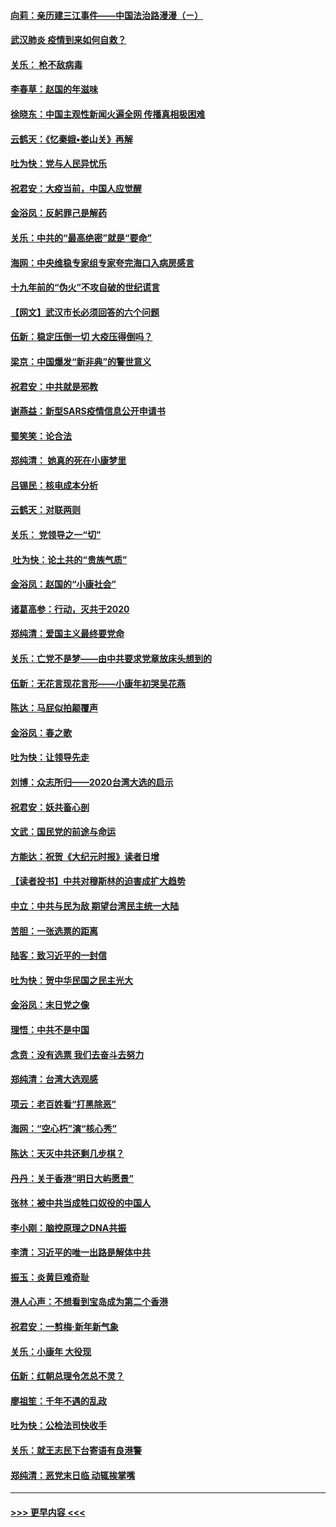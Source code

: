 #### [向莉：亲历建三江事件——中国法治路漫漫（ㄧ）](../pages/nsc993/n11827190.md?t=01290344) 
#### [武汉肺炎 疫情到来如何自救？](../pages/nsc993/n11827632.md?t=01290344) 
#### [关乐： 枪不敌病毒](../pages/nsc993/n11826746.md?t=01290344) 
#### [李春草：赵国的年滋味](../pages/nsc993/n11826321.md?t=01290344) 
#### [徐晓东：中国主观性新闻火遍全网 传播真相极困难](../pages/nsc993/n11826508.md?t=01290344) 
#### [云鹤天：《忆秦娥▪娄山关》再解](../pages/nsc993/n11824682.md?t=01290344) 
#### [吐为快：党与人民异忧乐](../pages/nsc993/n11824660.md?t=01290344) 
#### [祝君安：大疫当前，中国人应觉醒](../pages/nsc993/n11821946.md?t=01290344) 
#### [金浴凤：反躬罪己是解药](../pages/nsc993/n11820280.md?t=01290344) 
#### [关乐：中共的“最高绝密”就是“要命”](../pages/nsc993/n11816946.md?t=01290344) 
#### [海网：中央维稳专家组专家夸完海口入病房感言](../pages/nsc993/n11815138.md?t=01290344) 
#### [十九年前的“伪火”不攻自破的世纪谎言](../pages/nsc993/n11813238.md?t=01290344) 
#### [【网文】武汉市长必须回答的六个问题](../pages/nsc993/n11813848.md?t=01290344) 
#### [伍新：稳定压倒一切 大疫压得倒吗？](../pages/nsc993/n11812634.md?t=01290344) 
#### [梁京：中国爆发“新非典”的警世意义](../pages/nsc993/n11812554.md?t=01290344) 
#### [祝君安：中共就是邪教](../pages/nsc993/n11812431.md?t=01290344) 
#### [谢燕益：新型SARS疫情信息公开申请书](../pages/nsc993/n11808840.md?t=01290344) 
#### [蜀笑笑：论合法](../pages/nsc993/n11808064.md?t=01290344) 
#### [郑纯清： 她真的死在小康梦里](../pages/nsc993/n11806623.md?t=01290344) 
#### [吕锡民：核电成本分析](../pages/nsc993/n11806284.md?t=01290344) 
#### [云鹤天：对联两则](../pages/nsc993/n11805957.md?t=01290344) 
#### [关乐： 党领导之一“切”](../pages/nsc993/n11804505.md?t=01290344) 
#### [ 吐为快：论土共的“贵族气质”](../pages/nsc993/n11804490.md?t=01290344) 
#### [金浴凤：赵国的“小康社会”](../pages/nsc993/n11804452.md?t=01290344) 
#### [诸葛高参：行动，灭共于2020](../pages/nsc993/n11804120.md?t=01290344) 
#### [郑纯清：爱国主义最终要党命](../pages/nsc993/n11802197.md?t=01290344) 
#### [关乐：亡党不是梦——由中共要求党章放床头想到的](../pages/nsc993/n11802156.md?t=01290344) 
#### [伍新：无花言现花言形——小康年初哭吴花燕](../pages/nsc993/n11800044.md?t=01290344) 
#### [陈达：马屁似拍颠覆声](../pages/nsc993/n11800010.md?t=01290344) 
#### [金浴凤：春之歌](../pages/nsc993/n11797687.md?t=01290344) 
#### [吐为快：让领导先走](../pages/nsc993/n11797512.md?t=01290344) 
#### [刘博：众志所归——2020台湾大选的启示](../pages/nsc993/n11796878.md?t=01290344) 
#### [祝君安：妖共畜心剖](../pages/nsc993/n11794273.md?t=01290344) 
#### [文武：国民党的前途与命运](../pages/nsc993/n11794198.md?t=01290344) 
#### [方能达：祝贺《大纪元时报》读者日增](../pages/nsc993/n11793807.md?t=01290344) 
#### [【读者投书】中共对穆斯林的迫害成扩大趋势](../pages/nsc993/n11791371.md?t=01290344) 
#### [中立：中共与民为敌 期望台湾民主统一大陆](../pages/nsc993/n11790392.md?t=01290344) 
#### [苦胆：一张选票的距离](../pages/nsc993/n11788914.md?t=01290344) 
#### [陆客：致习近平的一封信](../pages/nsc993/n11788867.md?t=01290344) 
#### [吐为快：贺中华民国之民主光大](../pages/nsc993/n11788618.md?t=01290344) 
#### [金浴凤：末日党之像](../pages/nsc993/n11787475.md?t=01290344) 
#### [理悟：中共不是中国](../pages/nsc993/n11787463.md?t=01290344) 
#### [念贲：没有选票  我们去奋斗去努力](../pages/nsc993/n11787398.md?t=01290344) 
#### [郑纯清：台湾大选观感](../pages/nsc993/n11786210.md?t=01290344) 
#### [项云：老百姓看“打黑除恶”](../pages/nsc993/n11785398.md?t=01290344) 
#### [海网：“空心朽”演“核心秀”](../pages/nsc993/n11783874.md?t=01290344) 
#### [陈达：天灭中共还剩几步棋？](../pages/nsc993/n11783719.md?t=01290344) 
#### [丹丹：关于香港“明日大屿愿景”](../pages/nsc993/n11783273.md?t=01290344) 
#### [张林：被中共当成牲口奴役的中国人](../pages/nsc993/n11782397.md?t=01290344) 
#### [李小刚：脑控原理之DNA共振](../pages/nsc993/n11780962.md?t=01290344) 
#### [李清：习近平的唯一出路是解体中共](../pages/nsc993/n11780866.md?t=01290344) 
#### [振玉：炎黄巨难奇耻](../pages/nsc993/n11779632.md?t=01290344) 
#### [港人心声：不想看到宝岛成为第二个香港](../pages/nsc993/n11778817.md?t=01290344) 
#### [祝君安：一剪梅‧新年新气象](../pages/nsc993/n11776340.md?t=01290344) 
#### [关乐：小康年 大役现](../pages/nsc993/n11774213.md?t=01290344) 
#### [伍新：红朝总理令怎总不灵？](../pages/nsc993/n11770813.md?t=01290344) 
#### [廖祖笙：千年不遇的乱政](../pages/nsc993/n11770373.md?t=01290344) 
#### [吐为快：公检法司快收手](../pages/nsc993/n11770359.md?t=01290344) 
#### [关乐：就王志民下台寄语有良港警](../pages/nsc993/n11769903.md?t=01290344) 
#### [郑纯清：恶党末日临 动辄挨掌嘴](../pages/nsc993/n11769356.md?t=01290344) 

----
#### [ >>> 更早内容 <<< ](../indexes/nsc993-earlier.md)

